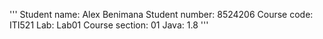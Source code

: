 '''
Student name: Alex Benimana
Student number: 8524206
Course code: ITI521
Lab: Lab01
Course section: 01
Java: 1.8
'''
